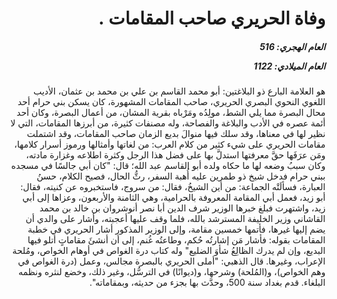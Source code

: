 <h1 dir="rtl">وفاة الحريري صاحب المقامات .</h1>

<h5 dir="rtl">العام الهجري:  516

العام الميلادي: 1122

</h5>

<p dir="rtl">هو العلامة البارع ذو البلاغتين: أبو محمد القاسم بن علي بن محمد بن عثمان، الأديب اللغوي النحوي البصري الحريري، صاحب المقامات المشهورة، كان يسكن بني حرام أحد محال البصرة مما يلي الشط، مولِدُه ومَرْباه بقرية المشان، من أعمال البصرة، وكان أحد أئمة عصره في الأدب والبلاغة والفصاحة، وله مصنفات كثيرة، من أبرزها المقامات، التي لا نظير لها في معناها، وقد سلك فيها منوالَ بديع الزمان صاحب المقامات، وقد اشتملت مقامات الحريري على شيء كثير من كلام العرب: من لغاتها وأمثالها ورموز أسرار كلامها، ومَن عرَفَها حقَّ معرفتها استدلَّ بها على فضل هذا الرجل وكثرة اطلاعه وغزارة مادته، وكان سببُ وضعه لها ما حكاه ولده أبو القاسم عبد الله؛ قال: "كان أبي جالسًا في مسجده ببني حرام فدخل شيخ ذو طمرين عليه أُهبة السفر، رثُّ الحال، فصيح الكلام، حسنُ العبارة، فسألَتْه الجماعة: من أين الشيخُ، فقال: من سروج، فاستخبروه عن كنيته، فقال: أبو زيد، فعمل أبي المقامة المعروفة بالحرامية، وهي الثامنة والأربعون، وعزاها إلى أبي زيد، واشتهرت فبلغ خبرها الوزير شرف الدين أبا نصر أنوشروان بن خالد بن محمد القاشاني وزير الخليفة المسترشد بالله، فلما وقف عليها أعجبته، وأشار على والدي أن يضم إليها غيرها، فأتمها خمسين مقامة، وإلى الوزير المذكور أشار الحريري في خطبة المقامات بقوله: فأشار مَن إشارتُه حُكم، وطاعتُه غُنم، إلى أن أنشئَ مقاماتٍ أتلو فيها البديع، وإن لم يدرك الظالِعُ شأوَ الضليع" وله كتاب درة الغواص في أوهام الخواص، ومُلحة الإعراب، وغيرها. قال الذهبي: "أملى الحريري بالبصرة مجالس، وعمل (درة الغواص في وهم الخواص)، و(المُلحة) وشرحها، و(ديوانًا) في الترسُّل، وغير ذلك، وخضع لنثره ونظمه البلغاء. قدم بغداد سنة 500، وحدَّث بها بجزء من حديثه، وبمقاماته".</p></br>
